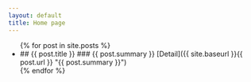 ```yaml
---
layout: default
title: Home page
---
```

<ul>
  {% for post in site.posts %}
  <li>
    ## {{ post.title }}
    ### {{ post.summary }}
    [Detail]({{ site.baseurl }}{{ post.url }} "{{ post.summary }}")
  </li>
  {% endfor %}
</ul>
